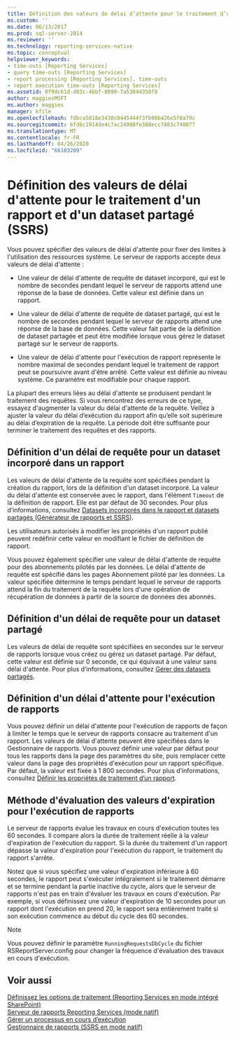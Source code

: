 ```yaml
---
title: Définition des valeurs de délai d’attente pour le traitement d’un rapport et d’un jeu de données partagé (SSRS) | Microsoft Docs
ms.custom: ''
ms.date: 06/13/2017
ms.prod: sql-server-2014
ms.reviewer: ''
ms.technology: reporting-services-native
ms.topic: conceptual
helpviewer_keywords:
- time-outs [Reporting Services]
- query time-outs [Reporting Services]
- report processing [Reporting Services], time-outs
- report execution time-outs [Reporting Services]
ms.assetid: 0f9dc61d-d03c-4bbf-8090-7a53844350f8
author: maggiesMSFT
ms.author: maggies
manager: kfile
ms.openlocfilehash: fdbca5818e3430c0445444f3fb98b426e5f8a79c
ms.sourcegitcommit: 6fd8c1914de4c7ac24900fe388ecc7883c740077
ms.translationtype: MT
ms.contentlocale: fr-FR
ms.lasthandoff: 04/26/2020
ms.locfileid: "66103209"
---
```

# <a name="setting-time-out-values-for-report-and-shared-dataset-processing-ssrs"></a>Définition des valeurs de délai d'attente pour le traitement d'un rapport et d'un dataset partagé (SSRS)
  Vous pouvez spécifier des valeurs de délai d'attente pour fixer des limites à l'utilisation des ressources système. Le serveur de rapports accepte deux valeurs de délai d'attente :  
  
-   Une valeur de délai d'attente de requête de dataset incorporé, qui est le nombre de secondes pendant lequel le serveur de rapports attend une réponse de la base de données. Cette valeur est définie dans un rapport.  
  
-   Une valeur de délai d'attente de requête de dataset partagé, qui est le nombre de secondes pendant lequel le serveur de rapports attend une réponse de la base de données. Cette valeur fait partie de la définition de dataset partagée et peut être modifiée lorsque vous gérez le dataset partagé sur le serveur de rapports.  
  
-   Une valeur de délai d'attente pour l'exécution de rapport représente le nombre maximal de secondes pendant lequel le traitement de rapport peut se poursuivre avant d'être arrêté. Cette valeur est définie au niveau système. Ce paramètre est modifiable pour chaque rapport.  
  
 La plupart des erreurs liées au délai d'attente se produisent pendant le traitement des requêtes. Si vous rencontrez des erreurs de ce type, essayez d'augmenter la valeur du délai d'attente de la requête. Veillez à ajuster la valeur du délai d’exécution du rapport afin qu’elle soit supérieure au délai d’expiration de la requête. La période doit être suffisante pour terminer le traitement des requêtes et des rapports.  
  
## <a name="setting-a-query-time-out-for-an-embedded-dataset-in-a-report"></a>Définition d'un délai de requête pour un dataset incorporé dans un rapport  
 Les valeurs de délai d'attente de la requête sont spécifiées pendant la création du rapport, lors de la définition d'un dataset incorporé. La valeur du délai d'attente est conservée avec le rapport, dans l'élément `Timeout` de la définition de rapport. Elle est par défaut de 30 secondes. Pour plus d’informations, consultez [Datasets incorporés dans le rapport et datasets partagés &#40;Générateur de rapports et SSRS&#41;](../report-data/report-embedded-datasets-and-shared-datasets-report-builder-and-ssrs.md).  
  
 Les utilisateurs autorisés à modifier les propriétés d'un rapport publié peuvent redéfinir cette valeur en modifiant le fichier de définition de rapport.  
  
 Vous pouvez également spécifier une valeur de délai d'attente de requête pour des abonnements pilotés par les données. Le délai d'attente de requête est spécifié dans les pages Abonnement piloté par les données. La valeur spécifiée détermine le temps pendant lequel le serveur de rapports attend la fin du traitement de la requête lors d'une opération de récupération de données à partir de la source de données des abonnés.  
  
## <a name="setting-a-query-time-out-for-a-shared-dataset"></a>Définition d'un délai de requête pour un dataset partagé  
 Les valeurs de délai de requête sont spécifiées en secondes sur le serveur de rapports lorsque vous créez ou gérez un dataset partagé. Par défaut, cette valeur est définie sur 0 seconde, ce qui équivaut à une valeur sans délai d'attente. Pour plus d’informations, consultez [Gérer des datasets partagés](../report-data/manage-shared-datasets.md).  
  
## <a name="setting-a-report-execution-time-out"></a>Définition d'un délai d'attente pour l'exécution de rapports  
 Vous pouvez définir un délai d'attente pour l'exécution de rapports de façon à limiter le temps que le serveur de rapports consacre au traitement d'un rapport. Les valeurs de délai d'attente peuvent être spécifiées dans le Gestionnaire de rapports. Vous pouvez définir une valeur par défaut pour tous les rapports dans la page des paramètres du site, puis remplacer cette valeur dans la page des propriétés d'exécution pour un rapport spécifique. Par défaut, la valeur est fixée à 1 800 secondes. Pour plus d’informations, consultez [Définir les propriétés de traitement d’un rapport](set-report-processing-properties.md).  
  
## <a name="how-report-execution-time-out-values-are-evaluated"></a>Méthode d'évaluation des valeurs d'expiration pour l'exécution de rapports  
 Le serveur de rapports évalue les travaux en cours d'exécution toutes les 60 secondes. Il compare alors la durée de traitement réelle à la valeur d'expiration de l'exécution du rapport. Si la durée du traitement d'un rapport dépasse la valeur d'expiration pour l'exécution du rapport, le traitement du rapport s'arrête.  
  
 Notez que si vous spécifiez une valeur d'expiration inférieure à 60 secondes, le rapport peut s'exécuter intégralement si le traitement démarre et se termine pendant la partie inactive du cycle, alors que le serveur de rapports n'est pas en train d'évaluer les travaux en cours d'exécution. Par exemple, si vous définissez une valeur d'expiration de 10 secondes pour un rapport dont l'exécution en prend 20, le rapport sera entièrement traité si son exécution commence au début du cycle des 60 secondes.  
  
> [!NOTE]  
>  Vous pouvez définir le paramètre `RunningRequestsDbCycle` du fichier RSReportServer.config pour changer la fréquence d'évaluation des travaux en cours d'exécution.  
  
## <a name="see-also"></a>Voir aussi  
 [Définissez les options de traitement &#40;Reporting Services en mode intégré SharePoint&#41;](../set-processing-options-reporting-services-in-sharepoint-integrated-mode.md)   
 [Serveur de rapports Reporting Services &#40;mode natif&#41;](reporting-services-report-server-native-mode.md)   
 [Gérer un processus en cours d’exécution](../subscriptions/manage-a-running-process.md)   
 [Gestionnaire de rapports &#40;SSRS en mode natif&#41;](../report-manager-ssrs-native-mode.md)  
  
  
